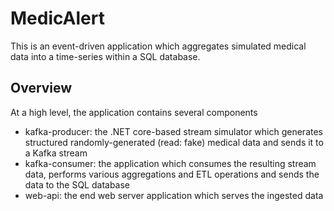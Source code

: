 # MedicAlert
This is an event-driven application which aggregates simulated medical data into a time-series within a SQL database.

## Overview
At a high level, the application contains several components 

* kafka-producer: the .NET core-based stream simulator which generates structured randomly-generated (read: fake) medical data and sends it to a Kafka stream
* kafka-consumer: the application which consumes the resulting stream data, performs various aggregations and ETL operations and sends the data to the SQL database
* web-api: the end web server application which serves the ingested data
